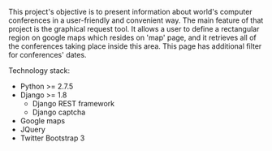This project's objective is to present information about world's computer conferences in a user-friendly and convenient way. The main feature of that project is the graphical request tool. It allows a user to define a rectangular region on google maps which resides on 'map' page, and it retrieves all of the conferences taking place inside this area. This page has additional filter for conferences' dates.

Technology stack:
* Python >= 2.7.5
* Django >= 1.8
  * Django REST framework
  * Django captcha
* Google maps
* JQuery 
* Twitter Bootstrap 3
